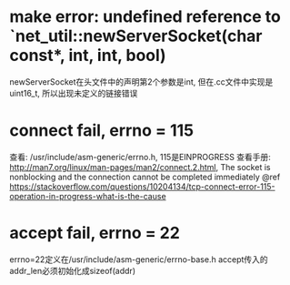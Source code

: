 # make error: undefined reference to `net_util::newServerSocket(char const*, int, int, bool)
newServerSocket在头文件中的声明第2个参数是int, 但在.cc文件中实现是uint16_t, 所以出现未定义的链接错误

# connect fail, errno = 115
查看: /usr/include/asm-generic/errno.h, 115是EINPROGRESS
查看手册: http://man7.org/linux/man-pages/man2/connect.2.html, The socket is nonblocking and the connection cannot be completed immediately
@ref https://stackoverflow.com/questions/10204134/tcp-connect-error-115-operation-in-progress-what-is-the-cause

# accept fail, errno = 22
errno=22定义在/usr/include/asm-generic/errno-base.h
accept传入的addr_len必须初始化成sizeof(addr)